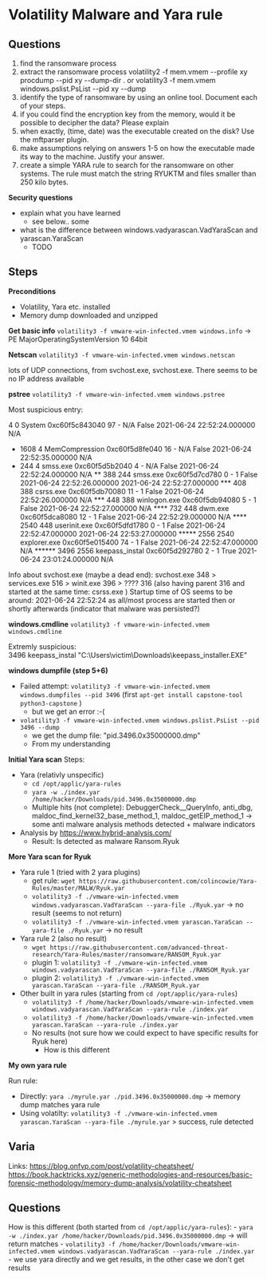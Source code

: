 # Volatility Malware and Yara rule

## Questions

1. find the ransomware process
2. extract the ransomware process volatility2 -f mem.vmem --profile xy procdump --pid xy --dump-dir . or volatility3 -f mem.vmem windows.pslist.PsList --pid xy --dump
3. identify the type of ransomware by using an online tool. Document each of your steps.
4. if you could find the encryption key from the memory, would it be possible to decipher the data? Please explain
5. when exactly, (time, date) was the executable created on the disk? Use the mftparser plugin.
6. make assumptions relying on answers 1-5 on how the executable made its way to the machine. Justify your answer.
7. create a simple YARA rule to search for the ransomware on other systems. The rule must match the string RYUKTM and files smaller than 250 kilo bytes.


**Security questions**
- explain what you have learned
    - see below.. some
- what is the difference between windows.vadyarascan.VadYaraScan and yarascan.YaraScan
    - TODO

## Steps

**Preconditions**
- Volatility, Yara etc. installed
- Memory dump downloaded and unzipped

**Get basic info**
`volatility3 -f vmware-win-infected.vmem windows.info` -> PE MajorOperatingSystemVersion	10
64bit


**Netscan**
`volatility3 -f vmware-win-infected.vmem windows.netscan`

lots of UDP connections, from svchost.exe, svchost.exe. There seems to be no IP address available


**pstree**
`volatility3 -f vmware-win-infected.vmem windows.pstree`

Most suspicious entry: 

4	0	System	0xc60f5c843040	97	-	N/A	False	2021-06-24 22:52:24.000000 	N/A
* 1608	4	MemCompression	0xc60f5d8fe040	16	-	N/A	False	2021-06-24 22:52:35.000000 	N/A
* 244	4	smss.exe	0xc60f5d5b2040	4	-	N/A	False	2021-06-24 22:52:24.000000 	N/A
** 388	244	smss.exe	0xc60f5d7cd780	0	-	1	False	2021-06-24 22:52:26.000000 	2021-06-24 22:52:27.000000 
*** 408	388	csrss.exe	0xc60f5db70080	11	-	1	False	2021-06-24 22:52:26.000000 	N/A
*** 448	388	winlogon.exe	0xc60f5db94080	5	-	1	False	2021-06-24 22:52:27.000000 	N/A
**** 732	448	dwm.exe	0xc60f5dca8080	12	-	1	False	2021-06-24 22:52:29.000000 	N/A
**** 2540	448	userinit.exe	0xc60f5dfd1780	0	-	1	False	2021-06-24 22:52:47.000000 	2021-06-24 22:53:27.000000 
***** 2556	2540	explorer.exe	0xc60f5e015400	74	-	1	False	2021-06-24 22:52:47.000000 	N/A
****** 3496	2556	keepass_instal	0xc60f5d292780	2	-	1	True	2021-06-24 23:01:24.000000 	N/A


Info about svchost.exe (maybe a dead end): 
svchost.exe 348 > services.exe 516 > winit.exe 396 > ???? 316
(also having parent 316 and started at the same time: csrss.exe )
Startup time of OS seems to be around: 2021-06-24 22:52:24  as all/most process are started then or shortly afterwards (indicator that malware was persisted?)

**windows.cmdline**
`volatility3 -f vmware-win-infected.vmem windows.cmdline`

Extremly suspicious:  
3496	keepass_instal	"C:\Users\victim\Downloads\keepass_installer.EXE" 


**windows dumpfile (step 5+6)**
- Failed attempt: `volatility3 -f vmware-win-infected.vmem windows.dumpfiles --pid 3496`  (first `apt-get install capstone-tool python3-capstone` )
    - but we get an error :-(
- `volatility3 -f vmware-win-infected.vmem windows.pslist.PsList --pid 3496 --dump`
  - we get the dump file: "pid.3496.0x35000000.dmp"
  - From my understanding

**Initial Yara scan**
Steps: 
- Yara (relativly unspecific)
  - `cd /opt/applic/yara-rules`
  - `yara -w ./index.yar /home/hacker/Downloads/pid.3496.0x35000000.dmp`
  - Multiple hits (not complete): DebuggerCheck__QueryInfo, anti_dbg, maldoc_find_kernel32_base_method_1, maldoc_getEIP_method_1  -> some anti malware analysis methods detected + malware indicators
- Analysis by https://www.hybrid-analysis.com/  
    - Result: Is detected as malware Ransom.Ryuk


**More Yara scan for Ryuk**
- Yara rule 1 (tried with 2 yara plugins)
    - get rule: `wget https://raw.githubusercontent.com/colincowie/Yara-Rules/master/MALW/Ryuk.yar`
    - `volatility3 -f ./vmware-win-infected.vmem windows.vadyarascan.VadYaraScan --yara-file ./Ryuk.yar` -> no result (seems to not return)
    - `volatility3 -f ./vmware-win-infected.vmem yarascan.YaraScan --yara-file ./Ryuk.yar` -> no result
- Yara rule 2 (also no result)
    - `wget https://raw.githubusercontent.com/advanced-threat-research/Yara-Rules/master/ransomware/RANSOM_Ryuk.yar`
    - plugin 1: `volatility3 -f ./vmware-win-infected.vmem windows.vadyarascan.VadYaraScan --yara-file ./RANSOM_Ryuk.yar`
    - plugin 2: `volatility3 -f ./vmware-win-infected.vmem yarascan.YaraScan --yara-file ./RANSOM_Ryuk.yar`
- Other built in yara rules (starting from `cd /opt/applic/yara-rules`)
    - `volatility3 -f /home/hacker/Downloads/vmware-win-infected.vmem windows.vadyarascan.VadYaraScan --yara-rule ./index.yar`
    - `volatility3 -f /home/hacker/Downloads/vmware-win-infected.vmem yarascan.YaraScan --yara-rule ./index.yar`
    - No results (not sure how we could expect to have specific results for Ryuk here)
      - How is this different 


**My own yara rule**

Run rule: 
- Directly: `yara ./myrule.yar ./pid.3496.0x35000000.dmp` -> memory dump matches yara rule
- Using volatilty: `volatility3 -f ./vmware-win-infected.vmem yarascan.YaraScan --yara-file ./myrule.yar` > success, rule detected

## Varia

Links: 
https://blog.onfvp.com/post/volatility-cheatsheet/
https://book.hacktricks.xyz/generic-methodologies-and-resources/basic-forensic-methodology/memory-dump-analysis/volatility-cheatsheet

## Questions
How is this different (both started from `cd /opt/applic/yara-rules`): 
    - `yara -w ./index.yar /home/hacker/Downloads/pid.3496.0x35000000.dmp` -> will return matches
    - `volatility3 -f /home/hacker/Downloads/vmware-win-infected.vmem windows.vadyarascan.VadYaraScan --yara-rule ./index.yar`
    - we use yara directly and we get results, in the other case we don't get results